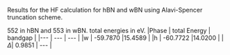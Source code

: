Results for the HF calculation for hBN and wBN
using Alavi-Spencer truncation scheme.

552 in hBN and 553 in wBN.
total energies in eV.
|Phase   | total Energy | bandgap |
|---     | ---          | ---     |
|w       |  -59.7870    |15.4589  |
|h       |  -60.7722    |14.0200  |
|$\Delta$|   0.9851     | ---     |
